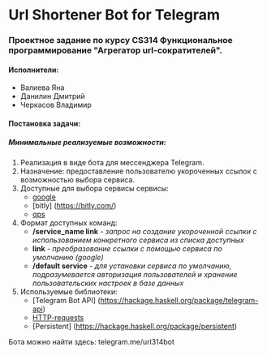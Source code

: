 # Url Shortener Bot for Telegram
### Проектное задание по курсу CS314 Функциональное программирование "Агрегатор url-сократителей".  

#### Исполнители:  
* Валиева Яна
* Данилин Дмитрий 
* Черкасов Владимир

#### Постановка задачи: 
##### Минимальные реализуемые возможности:  
1. Реализация в виде бота для мессенджера Telegram.  
2. Назначение: предоставление пользователю укороченных ссылок с возможностью выбора сервиса.
3. Доступные для выбора сервисы сервисы:   
    * [google](https://goo.gl/ "Сервис по умолчанию")
    * [bitly] (https://bitly.com/)
    * [qps](http://qps.ru/)
4. Формат доступных команд:
    * **/service_name link** - *запрос на создание укороченной ссылки с использованием конкретного сервиса из списка доступных*
    * **link** - *преобразование ссылки с помощью сервиса по умолчанию (google)*
    * **/default service** - *для установки сервиса по умолчанию, подразумевается авторизация пользователей и хранение пользовательских настроек в базе данных*
5. Используемые библиотеки: 
    * [Telegram Bot API] (https://hackage.haskell.org/package/telegram-api)
    * [HTTP-requests](https://hackage.haskell.org/package/http-client)
    * [Persistent] (https://hackage.haskell.org/package/persistent) 

Бота можно найти здесь: telegram.me/url314bot  


